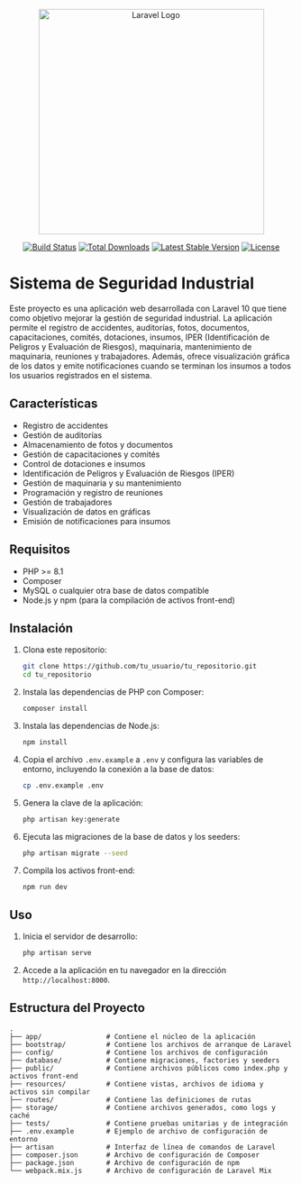 <p align="center"><a href="https://laravel.com" target="_blank"><img src="https://raw.githubusercontent.com/laravel/art/master/logo-lockup/5%20SVG/2%20CMYK/1%20Full%20Color/laravel-logolockup-cmyk-red.svg" width="400" alt="Laravel Logo"></a></p>

<p align="center">
<a href="https://github.com/laravel/framework/actions"><img src="https://github.com/laravel/framework/workflows/tests/badge.svg" alt="Build Status"></a>
<a href="https://packagist.org/packages/laravel/framework"><img src="https://img.shields.io/packagist/dt/laravel/framework" alt="Total Downloads"></a>
<a href="https://packagist.org/packages/laravel/framework"><img src="https://img.shields.io/packagist/v/laravel/framework" alt="Latest Stable Version"></a>
<a href="https://packagist.org/packages/laravel/framework"><img src="https://img.shields.io/packagist/l/laravel/framework" alt="License"></a>
</p>

# Sistema de Seguridad Industrial

Este proyecto es una aplicación web desarrollada con Laravel 10 que tiene como objetivo mejorar la gestión de seguridad industrial. La aplicación permite el registro de accidentes, auditorías, fotos, documentos, capacitaciones, comités, dotaciones, insumos, IPER (Identificación de Peligros y Evaluación de Riesgos), maquinaria, mantenimiento de maquinaria, reuniones y trabajadores. Además, ofrece visualización gráfica de los datos y emite notificaciones cuando se terminan los insumos a todos los usuarios registrados en el sistema.

## Características

- Registro de accidentes
- Gestión de auditorías
- Almacenamiento de fotos y documentos
- Gestión de capacitaciones y comités
- Control de dotaciones e insumos
- Identificación de Peligros y Evaluación de Riesgos (IPER)
- Gestión de maquinaria y su mantenimiento
- Programación y registro de reuniones
- Gestión de trabajadores
- Visualización de datos en gráficas
- Emisión de notificaciones para insumos

## Requisitos

- PHP >= 8.1
- Composer
- MySQL o cualquier otra base de datos compatible
- Node.js y npm (para la compilación de activos front-end)

## Instalación

1. Clona este repositorio:

    ```bash
    git clone https://github.com/tu_usuario/tu_repositorio.git
    cd tu_repositorio
    ```

2. Instala las dependencias de PHP con Composer:

    ```bash
    composer install
    ```

3. Instala las dependencias de Node.js:

    ```bash
    npm install
    ```

4. Copia el archivo `.env.example` a `.env` y configura las variables de entorno, incluyendo la conexión a la base de datos:

    ```bash
    cp .env.example .env
    ```

5. Genera la clave de la aplicación:

    ```bash
    php artisan key:generate
    ```

6. Ejecuta las migraciones de la base de datos y los seeders:

    ```bash
    php artisan migrate --seed
    ```

7. Compila los activos front-end:

    ```bash
    npm run dev
    ```

## Uso

1. Inicia el servidor de desarrollo:

    ```bash
    php artisan serve
    ```

2. Accede a la aplicación en tu navegador en la dirección `http://localhost:8000`.

## Estructura del Proyecto

```plaintext
.
├── app/                # Contiene el núcleo de la aplicación
├── bootstrap/          # Contiene los archivos de arranque de Laravel
├── config/             # Contiene los archivos de configuración
├── database/           # Contiene migraciones, factories y seeders
├── public/             # Contiene archivos públicos como index.php y activos front-end
├── resources/          # Contiene vistas, archivos de idioma y activos sin compilar
├── routes/             # Contiene las definiciones de rutas
├── storage/            # Contiene archivos generados, como logs y caché
├── tests/              # Contiene pruebas unitarias y de integración
├── .env.example        # Ejemplo de archivo de configuración de entorno
├── artisan             # Interfaz de línea de comandos de Laravel
├── composer.json       # Archivo de configuración de Composer
├── package.json        # Archivo de configuración de npm
└── webpack.mix.js      # Archivo de configuración de Laravel Mix
